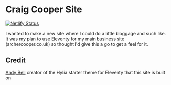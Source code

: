 # Craig Cooper Site

[![Netlify Status](https://api.netlify.com/api/v1/badges/73dc4661-ba74-44c4-8fa1-eeea60a653d4/deploy-status)](https://app.netlify.com/sites/craigcooper/deploys)

I wanted to make a new site where I could do a little bloggage and such like. It was my plan to use Eleventy for my main business site (archercooper.co.uk) so thought I'd give this a go to get a feel for it.

## Credit

[Andy Bell](https://github.com/hankchizljaw) creator of the Hylia starter theme for Eleventy that this site is built on